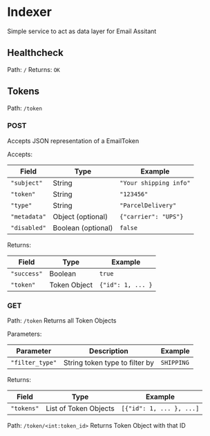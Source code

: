 # Indexer
Simple service to act as data layer for Email Assitant

## Healthcheck
Path: `/`
Returns: `OK`

## Tokens
Path: `/token`

### POST
Accepts JSON representation of a EmailToken

Accepts:

|Field|Type|Example|
|---|---|---|
|`"subject"`|String|`"Your shipping info"`|
|`"token"`|String|`"123456"`|
|`"type"`|String|`"ParcelDelivery"`|
|`"metadata"`|Object (optional)|`{"carrier": "UPS"}`|
|`"disabled"`|Boolean (optional)|`false`|

Returns:

|Field|Type|Example|
|---|---|---|
|`"success"`|Boolean|`true`|
|`"token"`|Token Object|`{"id": 1, ... }`|

### GET
Path: `/token`
Returns all Token Objects

Parameters:

|Parameter|Description|Example|
|---|---|---|
|`"filter_type"`|String token type to filter by|`SHIPPING`|

Returns:

|Field|Type|Example|
|---|---|---|
|`"tokens"`|List of Token Objects|`[{"id": 1, ... }, ...]`|

Path: `/token/<int:token_id>`
Returns Token Object with that ID
